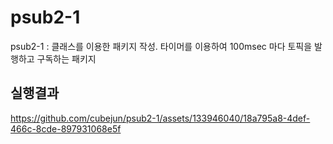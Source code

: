 # psub2-1

psub2-1 : 클래스를 이용한 패키지 작성. 타이머를 이용하여 100msec 마다 토픽을 발행하고 구독하는 패키지

## 실행결과


https://github.com/cubejun/psub2-1/assets/133946040/18a795a8-4def-466c-8cde-897931068e5f

